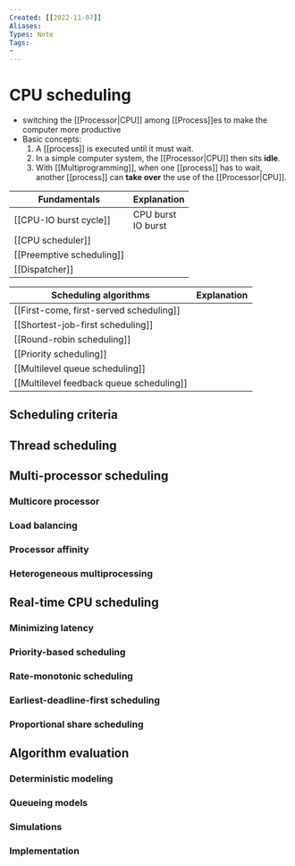 ```yaml
---
Created: [[2022-11-07]]
Aliases: 
Types: Note
Tags: 
- 
---
```

# CPU scheduling
- switching the [[Processor|CPU]] among [[Process]]es to make the computer more productive
- Basic concepts: 
  1. A [[process]] is executed until it must wait. 
  2. In a simple computer system, the [[Processor|CPU]] then sits **idle**.
  3. With [[Multiprogramming]], when one [[process]] has to wait, another [[process]] can **take over** the use of the [[Processor|CPU]]. 

| Fundamentals              | Explanation           |
| ------------------------- | --------------------- |
| [[CPU-IO burst cycle]]    | CPU burst<br>IO burst |
| [[CPU scheduler]]         |                       |
| [[Preemptive scheduling]] |                       |
| [[Dispatcher]]            |                       |

| Scheduling algorithms                    | Explanation |
| ---------------------------------------- | ----------- |
| [[First-come, first-served scheduling]]  |             |
| [[Shortest-job-first scheduling]]        |             |
| [[Round-robin scheduling]]               |             |
| [[Priority scheduling]]                  |             |
| [[Multilevel queue scheduling]]          |             |
| [[Multilevel feedback queue scheduling]] |             |

## Scheduling criteria

## Thread scheduling

## Multi-processor scheduling
### Multicore processor
### Load balancing
### Processor affinity
### Heterogeneous multiprocessing
## Real-time CPU scheduling
### Minimizing latency
### Priority-based scheduling
### Rate-monotonic scheduling
### Earliest-deadline-first scheduling
### Proportional share scheduling
## Algorithm evaluation
### Deterministic modeling
### Queueing models
### Simulations
### Implementation